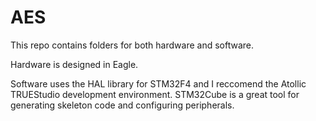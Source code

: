 # AES

This repo contains folders for both hardware and software. 

Hardware is designed in Eagle.

Software uses the HAL library for STM32F4 and I reccomend the Atollic TRUEStudio development environment. STM32Cube is a great tool for generating skeleton code and configuring peripherals.
